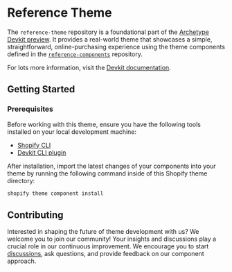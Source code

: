 # Reference Theme

The `reference-theme` repository is a foundational part of the [Archetype Devkit preview](https://github.com/archetype-themes/devkit). It provides a real-world theme that showcases a simple, straightforward, online-purchasing experience using the theme components defined in the [`reference-components`](https://github.com/archetype-themes/reference-components) repository.

For lots more information, visit the [Devkit documentation](https://github.com/archetype-themes/devkit/tree/main).

## Getting Started

### Prerequisites

Before working with this theme, ensure you have the following tools installed on your local development machine:

- [Shopify CLI](https://shopify.dev/docs/themes/tools/cli/install)
- [Devkit CLI plugin](https://github.com/archetype-themes/plugin-devkit)

After installation, import the latest changes of your components into your theme by running the following command inside of this Shopify theme directory:

```bash
shopify theme component install
```

## Contributing

Interested in shaping the future of theme development with us? We welcome you to join our community! Your insights and discussions play a crucial role in our continuous improvement. We encourage you to start [discussions](https://github.com/archetype-themes/devkit/discussions), ask questions, and provide feedback on our component approach.
